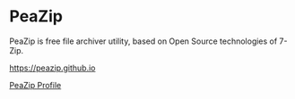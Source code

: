 # PeaZip

PeaZip is free file archiver utility, based on Open Source technologies of 7-Zip.

https://peazip.github.io

[PeaZip Profile](peazip.net)